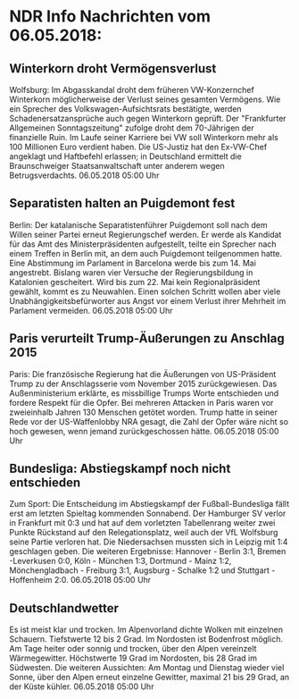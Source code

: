 # NDR Info Nachrichten vom 06.05.2018:


## Winterkorn droht Vermögensverlust
Wolfsburg: Im Abgasskandal droht dem früheren VW-Konzernchef Winterkorn möglicherweise der Verlust seines gesamten Vermögens. Wie ein Sprecher des Volkswagen-Aufsichtsrats bestätigte, werden Schadenersatzansprüche auch gegen Winterkorn geprüft. Der "Frankfurter Allgemeinen Sonntagszeitung" zufolge droht dem 70-Jährigen der finanzielle Ruin. Im Laufe seiner Karriere bei VW soll Winterkorn mehr als 100 Millionen Euro verdient haben. Die US-Justiz hat den Ex-VW-Chef angeklagt und Haftbefehl erlassen; in Deutschland ermittelt die Braunschweiger Staatsanwaltschaft unter anderem wegen Betrugsverdachts. 06.05.2018 05:00 Uhr 

## Separatisten halten an Puigdemont fest
Berlin: Der katalanische Separatistenführer Puigdemont soll nach dem Willen seiner Partei erneut Regierungschef werden. Er werde als Kandidat für das Amt des Ministerpräsidenten aufgestellt, teilte ein Sprecher nach einem Treffen in Berlin mit, an dem auch Puigdemont teilgenommen hatte. Eine Abstimmung im Parlament in Barcelona werde bis zum 14. Mai angestrebt. Bislang waren vier Versuche der Regierungsbildung in Katalonien gescheitert. Wird bis zum 22. Mai kein Regionalpräsident gewählt, kommt es zu Neuwahlen. Einen solchen Schritt wollen aber viele Unabhängigkeitsbefürworter aus Angst vor einem Verlust ihrer Mehrheit im Parlament vermeiden. 06.05.2018 05:00 Uhr 

## Paris verurteilt Trump-Äußerungen zu Anschlag 2015
Paris: Die französische Regierung hat die Äußerungen von US-Präsident Trump zu der Anschlagsserie vom November 2015 zurückgewiesen. Das Außenministerium erklärte, es missbillige Trumps Worte entschieden und fordere Respekt für die Opfer. Bei mehreren Attacken in Paris waren vor zweieinhalb Jahren 130 Menschen getötet worden. Trump hatte in seiner Rede vor der US-Waffenlobby NRA gesagt, die Zahl der Opfer wäre nicht so hoch gewesen, wenn jemand zurückgeschossen hätte. 06.05.2018 05:00 Uhr 

## Bundesliga: Abstiegskampf noch nicht entschieden
Zum Sport: Die Entscheidung im Abstiegskampf der Fußball-Bundesliga fällt erst am letzten Spieltag kommenden Sonnabend. Der Hamburger SV verlor in Frankfurt mit 0:3 und hat auf dem vorletzten Tabellenrang weiter zwei Punkte Rückstand auf den Relegationsplatz, weil auch der VfL Wolfsburg seine Partie verloren hat. Die Niedersachsen mussten sich in Leipzig mit 1:4 geschlagen geben. Die weiteren Ergebnisse:
Hannover - Berlin			3:1,
Bremen -Leverkusen		0:0,
Köln - München 			1:3,
Dortmund - Mainz 			1:2,
Mönchengladbach - Freiburg	3:1,
Augsburg - Schalke			1:2
und
Stuttgart - Hoffenheim 		2:0. 06.05.2018 05:00 Uhr 

## Deutschlandwetter
Es ist meist klar und trocken. Im Alpenvorland dichte Wolken mit einzelnen Schauern. Tiefstwerte 12 bis 2 Grad. Im Nordosten ist Bodenfrost möglich. Am Tage heiter oder sonnig und trocken, über den Alpen vereinzelt Wärmegewitter. Höchstwerte 19 Grad im Nordosten, bis 28 Grad im Südwesten. Die weiteren Aussichten: Am Montag und Dienstag wieder viel Sonne, über den Alpen erneut einzelne Gewitter, maximal 21 bis 29 Grad, an der Küste kühler. 06.05.2018 05:00 Uhr 
